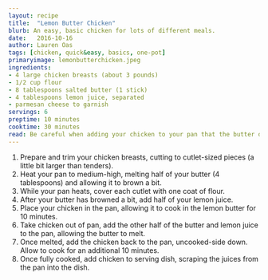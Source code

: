 ```yaml
---
layout: recipe
title:  "Lemon Butter Chicken"
blurb: An easy, basic chicken for lots of different meals. 
date:   2016-10-16
author: Lauren Oas
tags: [chicken, quick&easy, basics, one-pot]
primaryimage: lemonbutterchicken.jpeg
ingredients: 
- 4 large chicken breasts (about 3 pounds)
- 1/2 cup flour
- 8 tablespoons salted butter (1 stick)
- 4 tablespoons lemon juice, separated
- parmesan cheese to garnish
servings: 6
preptime: 10 minutes
cooktime: 30 minutes
read: Be careful when adding your chicken to your pan that the butter doesn't splatter-it burns! I usually serve this with pasta and a starchy vegetable, like brussels sprouts.
---
```

1. Prepare and trim your chicken breasts, cutting to cutlet-sized pieces (a little bit larger than tenders).
2. Heat your pan to medium-high, melting half of your butter (4 tablespoons) and allowing it to brown a bit. 
3. While your pan heats, cover each cutlet with one coat of flour.
4. After your butter has browned a bit, add half of your lemon juice. 
5. Place your chicken in the pan, allowing it to cook in the lemon butter for 10 minutes. 
6. Take chicken out of pan, add the other half of the butter and lemon juice to the pan, allowing the butter to melt. 
7. Once melted, add the chicken back to the pan, uncooked-side down. Allow to cook for an additional 10 minutes.
8. Once fully cooked, add chicken to serving dish, scraping the juices from the pan into the dish.    